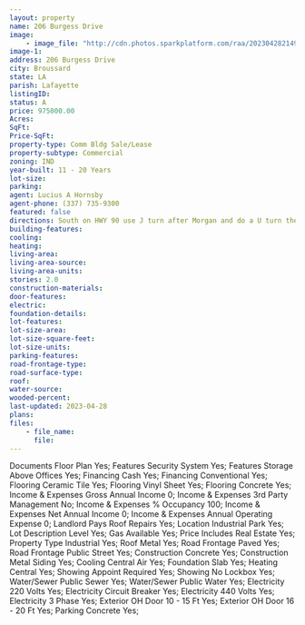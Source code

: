 ```yaml
---
layout: property
name: 206 Burgess Drive 
image:
    - image_file: "http://cdn.photos.sparkplatform.com/raa/20230428214920146147000000.jpg"
image-1:
address: 206 Burgess Drive
city: Broussard
state: LA
parish: Lafayette
listingID: 
status: A
price: 975000.00
Acres: 
SqFt: 
Price-SqFt: 
property-type: Comm Bldg Sale/Lease
property-subtype: Commercial
zoning: IND
year-built: 11 - 20 Years
lot-size: 
parking: 
agent: Lucius A Hornsby
agent-phone: (337) 735-9300
featured: false
directions: South on HWY 90 use J turn after Morgan and do a U turn then right on Bolivar Ct Right on Regal Drive Left on Burgess
building-features: 
cooling: 
heating: 
living-area: 
living-area-source: 
living-area-units: 
stories: 2.0
construction-materials: 
door-features: 
electric: 
foundation-details: 
lot-features: 
lot-size-area: 
lot-size-square-feet: 
lot-size-units: 
parking-features: 
road-frontage-type: 
road-surface-type: 
roof: 
water-source: 
wooded-percent: 
last-updated: 2023-04-28
plans: 
files:
    - file_name:
      file:
---
```

Documents	Floor Plan	Yes;
Features	Security System	Yes;
Features	Storage Above Offices	Yes;
Financing	Cash	Yes;
Financing	Conventional	Yes;
Flooring	Ceramic Tile	Yes;
Flooring	Vinyl Sheet	Yes;
Flooring	Concrete	Yes;
Income & Expenses	Gross Annual Income	0;
Income & Expenses	3rd Party Management	No;
Income & Expenses	% Occupancy	100;
Income & Expenses	Net Annual Income	0;
Income & Expenses	Annual Operating Expense	0;
Landlord Pays	Roof Repairs	Yes;
Location	Industrial Park	Yes;
Lot Description	Level	Yes;
Gas	Available	Yes;
Price Includes	Real Estate	Yes;
Property Type	Industrial	Yes;
Roof	Metal	Yes;
Road Frontage	Paved	Yes;
Road Frontage	Public Street	Yes;
Construction	Concrete	Yes;
Construction	Metal Siding	Yes;
Cooling	Central Air	Yes;
Foundation	Slab	Yes;
Heating	Central	Yes;
Showing	Appoint Required	Yes;
Showing	No Lockbox	Yes;
Water/Sewer	Public Sewer	Yes;
Water/Sewer	Public Water	Yes;
Electricity	220 Volts	Yes;
Electricity	Circuit Breaker	Yes;
Electricity	440 Volts	Yes;
Electricity	3 Phase	Yes;
Exterior	OH Door 10 - 15 Ft	Yes;
Exterior	OH Door 16 - 20 Ft	Yes;
Parking	Concrete	Yes;

